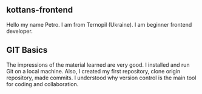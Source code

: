 ## kottans-frontend

Hello my name Petro.
I am from Ternopil (Ukraine). I am beginner frontend developer.

## GIT Basics

The impressions of the material learned are very good.
I installed and run Git on a local machine.
Also, I created my first repository, clone origin repository, made commits.
I understood why version control is the main tool for coding and collaboration.



